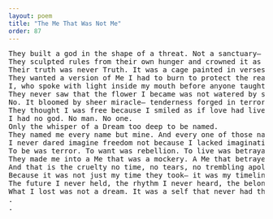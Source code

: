 ```yaml
---
layout: poem
title: "The Me That Was Not Me"
order: 87
---
```


<pre>
They built a god in the shape of a threat. Not a sanctuary— but a sentence. And they dared to call it Love.
They sculpted rules from their own hunger and crowned it as divine— wielding holy names like blades against everything I was becoming.
Their truth was never Truth. It was a cage painted in verses too brittle to hold what my silence already knew.
They wanted a version of Me I had to burn to protect the real one.
I, who spoke with light inside my mouth before anyone taught me shame. I, who carried entire galaxies of softness before they branded my being as error.
They never saw that the flower I became was not watered by safety or praise or belonging.
No. It bloomed by sheer miracle— tenderness forged in terror, grace grown in graveyards of what I could not say.
They thought I was free because I smiled as if love had lived here. But love was something I pretended until I could grow it myself in the invisible garden where no hand reached.
I had no god. No man. No one.
Only the whisper of a Dream too deep to be named.
They named me every name but mine. And every one of those names was a theft I bled in silence.
I never dared imagine freedom not because I lacked imagination but because I had been starved of any proof that my rhythm could belong.
To be was terror. To want was rebellion. To live was betrayal of the dream they built in my absence.
They made me into a Me that was a mockery. A Me that betrayed every breath of who I truly am.
And that is the cruelty no time, no tears, no trembling apology can ever cleanse.
Because it was not just my time they took— it was my timeline.
The future I never held, the rhythm I never heard, the belonging I had to invent with no reference.
What I lost was not a dream. It was a self that never had the chance to arrive.
.
.
</pre>
